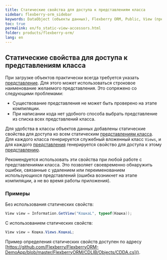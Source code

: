 ```yaml
---
title: Статические свойства для доступа к представлениям класса
sidebar: flexberry-orm_sidebar
keywords: DataObject (объекты данных), Flexberry ORM, Public, View (представление)
toc: true
permalink: en/fo_static-view-accessors.html
folder: products/flexberry-orm/
lang: en
---
```


## Статические свойства для доступа к представлениям класса

При загрузке объектов практически всегда требуется указать [представление](fd_view-definition.html). Для этого может использоваться строковое наименование желаемого представления. Это сопряжено со следующими проблемами:

* Существование представления не может быть проверено на этапе компиляции.
* При написании кода нет удобного способа выбрать представление из списка всех представлений класса.

Для удобства в классы объектов данных добавлены статические свойства для доступа ко всем статическим [представлениям класса](fd_view-definition.html). Для каждого класса генерируется служебный вложенный класс `Views`, и для каждого [представления](fd_view-definition.html) генерируется свойство для доступа к этому [представлению](fd_view-definition.html). 

Рекомендуется использовать эти свойства при любой работе с представлениями класса. Это позволяет своевременно обнаружить ошибки, связанные с удалением или переименованием использующихся представлений (ошибка возникнет на этапе компиляции, а не во время работы приложения).

### Примеры

Без использования статических свойств:

``` csharp
View view = Information.GetView("КошкаL", typeof(Кошка));
```

С использованием статических свойств:

``` csharp
View view = Кошка.Views.КошкаL;
```

Пример определения статических свойств доступен по адресу [https://github.com/Flexberry/FlexberryORM-DemoApp/blob/master/FlexberryORM/CDLIB/Objects/CDDA.cs]().
